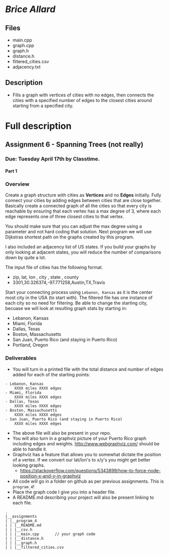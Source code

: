 # *Brice Allard*
## Files
  * main.cpp
  * graph.cpp
  * graph.h
  * distance.h
  * filtered_cities.csv
  * adjacency.txt
## Description
* Fills a graph with vertices of cities with no edges, then connects the cities with a specified number of edges to the closest cities around starting from a specified city.


# Full description
## Assignment 6 - Spanning Trees (not really)
### Due: Tuesday April 17th by Classtime.

#### Part 1

### Overview



Create a graph structure with cities as __Vertices__ and no __Edges__ initially. Fully connect your cities by adding edges between cities that are close together. Basically create a connected graph of all the cities so that every city is reachable by ensuring that each vertex has a max degree of 3, where each edge represents one of three closest cities to that vertex.

You should make sure that you can adjust the max degree using a parameter and not hard coding that solution. Next program we will use Dijkstras shortest path on the graphs created by this program.

I also included an adjacency list of US states. If you build your graphs by only looking at adjacent states, you will reduce the number of comparisons down by quite a lot. 

The input file of cities has the following format.

- zip, lat, lon , city , state , county
- 3301,30.326374,-97.771258,Austin,TX,Travis

Start your connecting process using `Lebanon, Kansas` as it is the center most city in the USA (to start with). The filtered file has one instance of each city so no need for filtering. Be able to change the starting city, becuase we will look at resulting graph stats by starting in:

- Lebanon, Kansas
- Miami, Florida
- Dallas, Texas
- Boston, Massachusetts
- San Juan, Puerto Rico (and staying in Puerto Rico)
- Portland, Oregon

### Deliverables

- You will turn in a printed file with the total distance and number of edges added for each of the starting points:

```
- Lebanon, Kansas 
    XXXX miles XXXX edges
- Miami, Florida
    XXXX miles XXXX edges
- Dallas, Texas
    XXXX miles XXXX edges
- Boston, Massachusetts
    XXXX miles XXXX edges
- San Juan, Puerto Rico (and staying in Puerto Rico)
    XXXX miles XXXX edges
```

- The above file will also be present in your repo.
- You will also turn in a graphviz picture of your Puerto Rico graph including edges and weights. http://www.webgraphviz.com/ should be able to handle it.
- Graphviz has a feature that allows you to somewhat dictate the position of a vertex. If we convert our lat/lon's to x/y's you might get better looking graphs.
    - https://stackoverflow.com/questions/5343899/how-to-force-node-position-x-and-y-in-graphviz
- All code will go in a folder on github as per previous assignments. This is `program_4`!
- Place the graph code I give you into a header file. 
- A README.md describing your project will also be present linking to each file.

```
.
|__assignments
| |__program_4
| | |__README.md
| | |__csv.h
| | |__main.cpp       // your graph code
| | |__distance.h
| | |__graph.h
| | |__filtered_cities.csv
```
